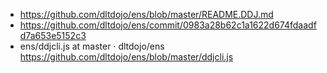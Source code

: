 * https://github.com/dltdojo/ens/blob/master/README.DDJ.md
* https://github.com/dltdojo/ens/commit/0983a28b62c1a1622d674fdaadfd7a653e5152c3
* ens/ddjcli.js at master · dltdojo/ens https://github.com/dltdojo/ens/blob/master/ddjcli.js

